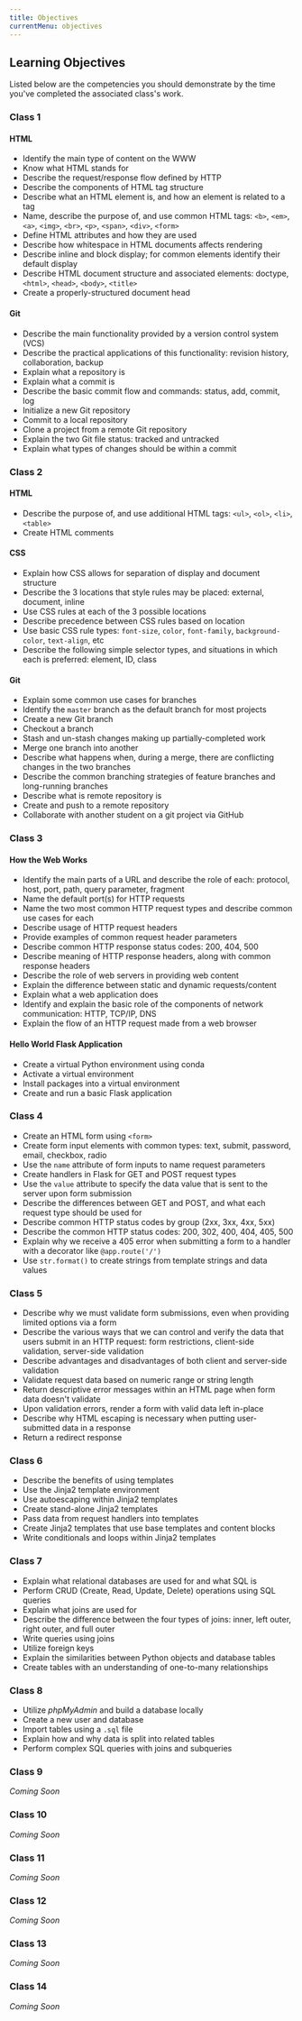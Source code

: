 ```yaml
---
title: Objectives
currentMenu: objectives
---
```


## Learning Objectives

Listed below are the competencies you should demonstrate by the time you've completed the associated class's work.

### Class 1

#### HTML
- Identify the main type of content on the WWW
- Know what HTML stands for
- Describe the request/response flow defined by HTTP
- Describe the components of HTML tag structure
- Describe what an HTML element is, and how an element is related to a tag
- Name, describe the purpose of, and use common HTML tags: `<b>`, `<em>`, `<a>`, `<img>`, `<br>`, `<p>`, `<span>`, `<div>`, `<form>`
- Define HTML attributes and how they are used
- Describe how whitespace in HTML documents affects rendering
- Describe inline and block display; for common elements identify their default display
- Describe HTML document structure and associated elements: doctype, `<html>`, `<head>`, `<body>`, `<title>`
- Create a properly-structured document head

#### Git
- Describe the main functionality provided by a version control system (VCS)
- Describe the practical applications of this functionality: revision history, collaboration, backup
- Explain what a repository is
- Explain what a commit is
- Describe the basic commit flow and commands: status, add, commit, log
- Initialize a new Git repository
- Commit to a local repository
- Clone a project from a remote Git repository
- Explain the two Git file status: tracked and untracked
- Explain what types of changes should be within a commit

### Class 2

#### HTML
- Describe the purpose of, and use additional HTML tags: `<ul>`, `<ol>`, `<li>`, `<table>`
- Create HTML comments

#### CSS
- Explain how CSS allows for separation of display and document structure
- Describe the 3 locations that style rules may be placed: external, document, inline
- Use CSS rules at each of the 3 possible locations
- Describe precedence between CSS rules based on location
- Use basic CSS rule types: `font-size`, `color`, `font-family`, `background-color`, `text-align`, etc
- Describe the following simple selector types, and situations in which each is preferred: element, ID, class

#### Git
- Explain some common use cases for branches
- Identify the `master` branch as the default branch for most projects
- Create a new Git branch
- Checkout a branch
- Stash and un-stash changes making up partially-completed work
- Merge one branch into another
- Describe what happens when, during a merge, there are conflicting changes in the two branches
- Describe the common branching strategies of feature branches and long-running branches
- Describe what is remote repository is
- Create and push to a remote repository
- Collaborate with another student on a git project via GitHub

### Class 3

#### How the Web Works
- Identify the main parts of a URL and describe the role of each: protocol, host, port, path, query parameter, fragment
- Name the default port(s) for HTTP requests
- Name the two most common HTTP request types and describe common use cases for each
- Describe usage of HTTP request headers
- Provide examples of common request header parameters
- Describe common HTTP response status codes: 200, 404, 500
- Describe meaning of HTTP response headers, along with common response headers
- Describe the role of web servers in providing web content
- Explain the difference between static and dynamic requests/content
- Explain what a web application does
- Identify and explain the basic role of the components of network communication: HTTP, TCP/IP, DNS
- Explain the flow of an HTTP request made from a web browser

#### Hello World Flask Application
- Create a virtual Python environment using conda
- Activate a virtual environment
- Install packages into a virtual environment
- Create and run a basic Flask application

### Class 4

- Create an HTML form using `<form>`
- Create form input elements with common types: text, submit, password, email, checkbox, radio
- Use the `name` attribute of form inputs to name request parameters
- Create handlers in Flask for GET and POST request types
- Use the `value` attribute to specify the data value that is sent to the server upon form submission
- Describe the differences between GET and POST, and what each request type should be used for
- Describe common HTTP status codes by group (2xx, 3xx, 4xx, 5xx)
- Describe the common HTTP status codes: 200, 302, 400, 404, 405, 500
- Explain why we receive a 405 error when submitting a form to a handler with a decorator like `@app.route('/')`
- Use `str.format()` to create strings from template strings and data values

### Class 5

- Describe why we must validate form submissions, even when providing limited options via a form
- Describe the various ways that we can control and verify the data that users submit in an HTTP request: form restrictions, client-side validation, server-side validation
- Describe advantages and disadvantages of both client and server-side validation
- Validate request data based on numeric range or string length
- Return descriptive error messages within an HTML page when form data doesn't validate
- Upon validation errors, render a form with valid data left in-place
- Describe why HTML escaping is necessary when putting user-submitted data in a response
- Return a redirect response

### Class 6

- Describe the benefits of using templates
- Use the Jinja2 template environment
- Use autoescaping within Jinja2 templates
- Create stand-alone Jinja2 templates
- Pass data from request handlers into templates
- Create Jinja2 templates that use base templates and content blocks
- Write conditionals and loops within Jinja2 templates

### Class 7

* Explain what relational databases are used for and what SQL is
* Perform CRUD (Create, Read, Update, Delete) operations using SQL queries
* Explain what joins are used for
* Describe the difference between the four types of joins: inner, left outer, right outer, and full outer
* Write queries using joins
* Utilize foreign keys
* Explain the similarities between Python objects and database tables
* Create tables with an understanding of one-to-many relationships

### Class 8

* Utilize *phpMyAdmin* and build a database locally
* Create a new user and database
* Import tables using a `.sql` file
* Explain how and why data is split into related tables
* Perform complex SQL queries with joins and subqueries

### Class 9

*Coming Soon*

### Class 10

*Coming Soon*

### Class 11

*Coming Soon*

### Class 12

*Coming Soon*

### Class 13

*Coming Soon*

### Class 14

*Coming Soon*
